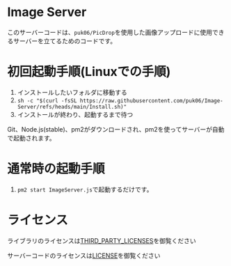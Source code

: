 # Image Server
このサーバーコードは、`puk06/PicDrop`を使用した画像アップロードに使用できるサーバーを立てるためのコードです。

# 初回起動手順(Linuxでの手順)
1. インストールしたいフォルダに移動する
2. `sh -c "$(curl -fsSL https://raw.githubusercontent.com/puk06/Image-Server/refs/heads/main/Install.sh)"`
3. インストールが終わり、起動するまで待つ

Git、Node.js(stable)、pm2がダウンロードされ、pm2を使ってサーバーが自動で起動されます。

# 通常時の起動手順
1. `pm2 start ImageServer.js`で起動するだけです。

# ライセンス
ライブラリのライセンスは[THIRD_PARTY_LICENSES](https://github.com/puk06/Image-Server/blob/main/THIRD_PARTY_LICENSES)を御覧ください

サーバーコードのライセンスは[LICENSE](https://github.com/puk06/Image-Server/blob/main/LICENSE)を御覧ください
